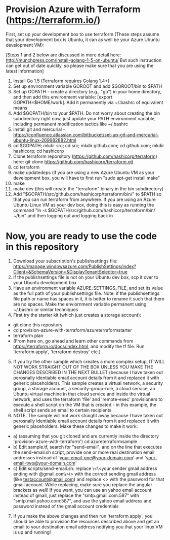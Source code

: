 
Provision Azure with Terraform (https://terraform.io/)
=======================================================

First, set up your development box to use terraform (These steps assume that your development box is Ubuntu, it can as well be your Azure Ubuntu development VM):

[Steps 1 and 2 below are discussed in more detail here: http://munchpress.com/install-golang-1-5-on-ubuntu/
But such instruction can get out of date quickly, so please make sure that you are using the latest information]

1. Install Go 1.5 (Terraform requires Golang 1.4+)
2. Set up environment variable GOROOT and add $GOROOT/bin to $PATH
3. Set up GOPATH - create a directory (e.g., "go") in your home directory, and then add this environment variable: [export GOPATH=$HOME/work]. Add it permanently via ~/.bashrc of equivalent means
4. Add $GOPATH/bin to your $PATH. Do not worry about creating the bin subdirectory right now, just update your PATH environment variable, including permanent modification tactics like ~/.bashrc
5. install git and mercurial - https://confluence.atlassian.com/bitbucket/set-up-git-and-mercurial-ubuntu-linux-269982882.html
6. cd $GOPATH; mkdir src; cd src; mkdir github.com; cd github.com; mkdir hashicorp; cd hashicorp
7. Clone terraform reporsitory (https://github.com/hashicorp/terraform) here: git clone https://github.com/hashicorp/terraform.git
8. cd terraform
9. make updatedeps (if you are using a new Azure Ubuntu VM as your development box, you will have to first run "sudo apt-get install make"
10. make
11. make dev (this will create the "terraform" binary in the bin subdirectory)
12. Add "$GOPATH/src/github.com/hashicorp/terraform/bin/" to $PATH so that you can run terraform from anywhere. If you are using an Azure Ubuntu Linux VM as your dev box, doing this is easy as running the command "ln -s $GOPATH/src/github.com/hashicorp/terraform/bin/ ~/bin" and then logging out and logging back in
 

Now, you are ready to use the code in this repository
=======================================================

1. Download your subscription's publishsettings file: https://manage.windowsazure.com/PublishSettings/index?Client=&SchemaVersion=&DisplayTenantSelector=true
2. if the publishsettings file is not on your Ubuntu dev box, scp it over to your Ubuntu development box
3. Have an environment variable AZURE_SETTINGS_FILE, and set its value as the full path of your publishsettings file. Note: if the publishsettings file path or name has spaces in it, it is better to rename it such that there are no spaces. Make the enviornment variable permanent using ~/.bashrc or similar techniques
4. First try the starter kit (which just creates a storage account):
 * git clone this repository
 * cd provision-azure-with-terraform/azureterraformstarter
 * terraform plan
 * (From here on, go ahead and learn other commands from https://terraform.io/docs/index.html, and modify the tf file. Run 'terraform apply', 'terraform destroy' etc.)
5. If you try the other sample which creates a more complex setup, IT WILL NOT WORK STRAIGHT OUT OF THE BOX UNLESS YOU MAKE THE CHANGES DESCRIBED IN THE NEXT BULLET (because I have taken out perosnally identiable email account details from it and replaced it with generic placeholders). This sample creates a virtual network, a security group, a storage account, a security-group-rule, a cloud service, an Ubuntu virtual machine in that cloud service and inside the virtual network, and uses the terraform 'file' and 'remote-exec' provisioners to execute a shell script on the VM that is created - in this example, the shell script sends an email to certain recipients
6. NOTE: The sample will not work straight away because I have taken out perosnally identiable email account details from it and replaced it with generic placeholders. Make these changes to make it work:
 * a) (assuming that you git cloned and are currently inside the directory 'provision-azure-with-terraform') cd azureterraformsample
 * b) Edit sample.tf, search for "send-email", and on the line that executes the send-email.sh script, provide one or more real destination email addresses instead of 'your-email-one@your-domain.com' and 'your-email-two@your-domain.com'
 * c) Edit scripts/send-email.sh: replace \\<\\<your sender gmail address ending with @gmail.com\\>\\> with the correct sending gmail address (like testaccount@gmail.com) and replace <<password for your sender gmail account>> with the password for that gmail account. While replacing, make sure you replace the angular brackets as well! If you want, you can use an yahoo email account instead of gmail, just replace the "smtp.gmail.com:587" with "smtp.mail.yahoo.com:587", and use the yahoo email address and password instead of the gmail account credentials
7. If you make the above changes and then run 'terraform apply', you should be able to provision the resources described above and get an email to your destination email address notifying you that your linux VM is up and running!



